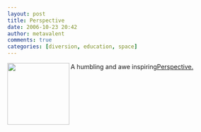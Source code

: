 ```yaml
---
layout: post
title: Perspective
date: 2006-10-23 20:42
author: metavalent
comments: true
categories: [diversion, education, space]
---
```

<a rel="nofollow" href="http://www.blog.thesietch.org/2006/08/21/all-in-perspective/"><img src="http://img343.imageshack.us/img343/7154/thumbinnerplanetsgo5.jpg" align="left" BORDER="0" loading="lazy" width="140" height="" /></a>
A humbling and awe inspiring<a href="http://www.blog.thesietch.org/2006/08/21/all-in-perspective/">Perspective.</a>
